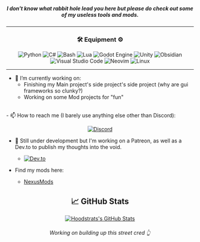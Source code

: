 <div align="center">
<!--<img src = https://capsule-render.vercel.app/api?type=speech&height=150&color=gradient&text=HoodStrats&fontColor=FFFFFF&desc=The%20Code%20Landfill&section=header&descAlignY=70&stroke=000000&strokeWidth=1&descSize=30&animation=scalein&fontAlignY=45>-->
<!---->

##### I don't know what rabbit hole lead you here but please do check out some of my useless tools and mods.
</div>

---
<div align="center">

<h3 align="center"> 🛠️ Equipment ⚙️ </h3>

![Python](https://img.shields.io/badge/Python-3776AB?logo=python&logoColor=fff)
![C#](https://custom-icon-badges.demolab.com/badge/C%23-%23239120.svg?logo=cshrp&logoColor=white)
![Bash](https://img.shields.io/badge/Bash-4EAA25?logo=gnubash&logoColor=fff)
![Lua](https://img.shields.io/badge/Lua-%232C2D72.svg?logo=lua&logoColor=white)
![Godot Engine](https://img.shields.io/badge/Godot-%23FFFFFF.svg?logo=godot-engine)
![Unity](https://img.shields.io/badge/Unity-%23000000.svg?logo=unity&logoColor=white)
![Obsidian](https://img.shields.io/badge/Obsidian-%23483699.svg?&logo=obsidian&logoColor=white)
![Visual Studio Code](https://custom-icon-badges.demolab.com/badge/Visual%20Studio%20Code-0078d7.svg?logo=vsc&logoColor=white)
![Neovim](https://img.shields.io/badge/Neovim-57A143?logo=neovim&logoColor=fff)
![Linux](https://img.shields.io/badge/System-Linux-informational?style=flat&logo=linux&color=FCC624)
</div>

---
- 🔭 I’m currently working on:
  - Finishing my Main project's side project's side project (why are gui frameworks so clunky?)
  - Working on some Mod projects for "fun"
<br>
- 📫 How to reach me (I barely use anything else other than Discord):
<div align="center">

<!--[![Bluesky](https://img.shields.io/badge/Bluesky-0285FF?logo=bluesky&logoColor=fff)](https://bsky.app/profile/hoodstrats.bsky.social)-->
[![Discord](https://img.shields.io/badge/Discord-%235865F2.svg?&logo=discord&logoColor=white)](https://discord.com/users/hoodstrats)

</div>

- 🔧 Still under development but I'm working on a Patreon, as well as a Dev.to to publish my thoughts into the void.
  - [![Dev.to](https://img.shields.io/badge/Dev.to-0A0A0A?logo=devdotto&logoColor=white)](https://dev.to/hoodstrats)

- Find my mods here:
  - [NexusMods](https://next.nexusmods.com/profile/hoodstrats)


<h2 align="center"> &#x1f4c8; GitHub Stats </h2> 
<div align="center">
<a href="https://github.com/Hoodstrats/Hoodstrats">
  <img align="center" src="https://github-readme-stats.vercel.app/api?username=Hoodstrats&show_icons=true&line_height=27&count_private=true&title_color=ffffff&text_color=c9cacc&icon_color=2bbc8a&bg_color=1d1f21" alt="Hoodstrats's GitHub Stats" />
</a>
<h6 align="center"> Working on building up this street cred 👆 </h3>
</div>

